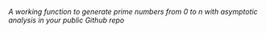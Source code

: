 *A working function to generate prime numbers from 0 to n with asymptotic analysis in your public Github repo*